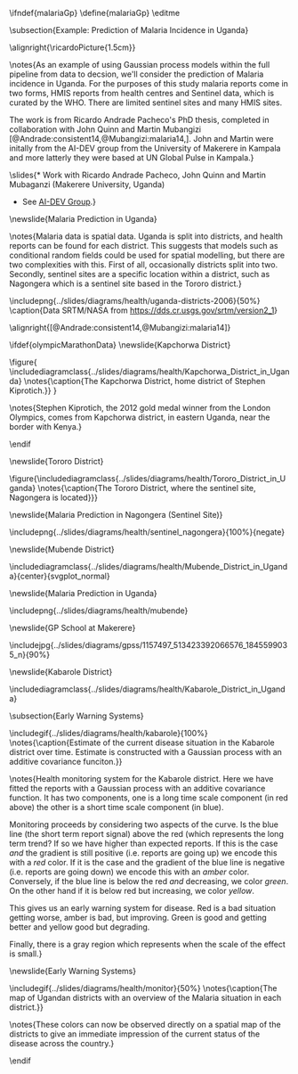 \ifndef{malariaGp}
\define{malariaGp}
\editme

\subsection{Example: Prediction of Malaria Incidence in Uganda}

\alignright{\ricardoPicture{1.5cm}}

\notes{As an example of using Gaussian process models within the full pipeline from data to decsion, we'll consider the prediction of Malaria incidence in Uganda. For the purposes of this study malaria reports come in two forms, HMIS reports from health centres and Sentinel data, which is curated by the WHO. There are limited sentinel sites and many HMIS sites.

The work is from Ricardo Andrade Pacheco's PhD thesis, completed in collaboration with John Quinn and Martin Mubangizi [@Andrade:consistent14,@Mubangizi:malaria14,]. John and Martin were initally from the AI-DEV group from the University of Makerere in Kampala and more latterly they were based at UN Global Pulse in Kampala.}

\slides{* Work with Ricardo Andrade Pacheco, John Quinn and Martin Mubaganzi (Makerere University, Uganda)
* See [AI-DEV Group](http://air.ug/research.html).}

\newslide{Malaria Prediction in Uganda}

\notes{Malaria data is spatial data. Uganda is split into districts, and health reports can be found for each district. This suggests that models such as conditional random fields could be used for spatial modelling, but there are two complexities with this. First of all, occasionally districts split into two. Secondly, sentinel sites are a specific location within a district, such as Nagongera which is a sentinel site based in the Tororo district.}

\includepng{../slides/diagrams/health/uganda-districts-2006}{50%}
\caption{Data SRTM/NASA from <https://dds.cr.usgs.gov/srtm/version2_1>}

\alignright{[@Andrade:consistent14,@Mubangizi:malaria14]}


\ifdef{olympicMarathonData}
\newslide{Kapchorwa District}

\figure{
\includediagramclass{../slides/diagrams/health/Kapchorwa_District_in_Uganda}
\notes{\caption{The Kapchorwa District, home district of Stephen Kiprotich.}}
}

\notes{Stephen Kiprotich, the 2012 gold medal winner from the London Olympics, comes from Kapchorwa district, in eastern Uganda, near the border with Kenya.}

\endif

\newslide{Tororo District}

\figure{\includediagramclass{../slides/diagrams/health/Tororo_District_in_Uganda}
\notes{\caption{The Tororo District, where the sentinel site, Nagongera is located}}}

\newslide{Malaria Prediction in Nagongera (Sentinel Site)}

\includepng{../slides/diagrams/health/sentinel_nagongera}{100%}{negate}



\newslide{Mubende District}

\includediagramclass{../slides/diagrams/health/Mubende_District_in_Uganda}{center}{svgplot_normal}

\newslide{Malaria Prediction in Uganda}

\includepng{../slides/diagrams/health/mubende}

\newslide{GP School at Makerere}

\includejpg{../slides/diagrams/gpss/1157497_513423392066576_1845599035_n}{90%}

\newslide{Kabarole District}

\includediagramclass{../slides/diagrams/health/Kabarole_District_in_Uganda}

\subsection{Early Warning Systems}

\includegif{../slides/diagrams/health/kabarole}{100%}
\notes{\caption{Estimate of the current disease situation in the Kabarole district over time. Estimate is constructed with a Gaussian process with an additive covariance funciton.}}

\notes{Health monitoring system for the Kabarole district. Here we have fitted the reports with a Gaussian process with an additive covariance function. It has two components, one is a long time scale component (in red above) the other is a short time scale component (in blue). 

Monitoring proceeds by considering two aspects of the curve. Is the blue line (the short term report signal) above the red (which represents the long term trend? If so we have higher than expected reports. If this is the case *and* the gradient is still positive (i.e. reports are going up) we encode this with a *red* color. If it is the case and the gradient of the blue line is negative (i.e. reports are going down) we encode this with an *amber* color. Conversely, if the blue line is below the red *and* decreasing, we color *green*. On the other hand if it is below red but increasing, we color *yellow*. 

This gives us an early warning system for disease. Red is a bad situation getting worse, amber is bad, but improving. Green is good and getting better and yellow good but degrading. 

Finally, there is a gray region which represents when the scale of the effect is small.}

\newslide{Early Warning Systems}

\includegif{../slides/diagrams/health/monitor}{50%}
\notes{\caption{The map of Ugandan districts with an overview of the Malaria situation in each district.}}

\notes{These colors can now be observed directly on a spatial map of the districts to give an immediate impression of the current status of the disease across the country.}

\endif

